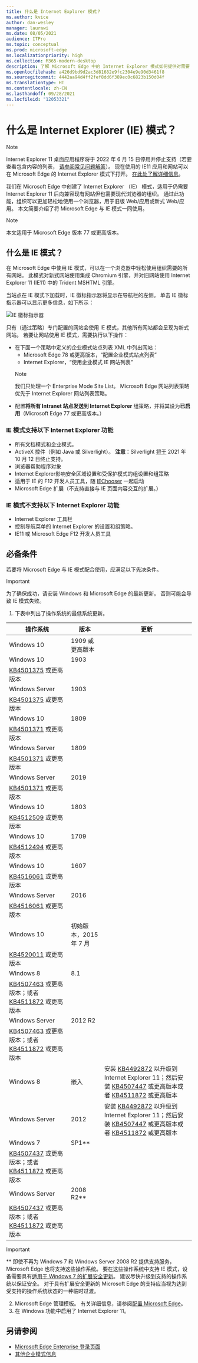 ```yaml
---
title: 什么是 Internet Explorer 模式？
ms.author: kvice
author: dan-wesley
manager: laurawi
ms.date: 08/05/2021
audience: ITPro
ms.topic: conceptual
ms.prod: microsoft-edge
ms.localizationpriority: high
ms.collection: M365-modern-desktop
description: 了解 Microsoft Edge 中的 Internet Explorer 模式如何提供对需要 Internet Explorer 11 的网站的访问和新式网站的访问权限。
ms.openlocfilehash: a426d9bd9d2ac3d81682e9fc2304e9e90d3461f8
ms.sourcegitcommit: 4442aa94d4ff2fef8dd6f389ec0c6823b150d04f
ms.translationtype: HT
ms.contentlocale: zh-CN
ms.lasthandoff: 09/28/2021
ms.locfileid: "12053321"
---
```

# <a name="what-is-internet-explorer-ie-mode"></a>什么是 Internet Explorer (IE) 模式？

>[!Note]
> Internet Explorer 11 桌面应用程序将于 2022 年 6 月 15 日停用并停止支持（若要查看包含内容的列表， [请参阅常见问题解答](https://techcommunity.microsoft.com/t5/windows-it-pro-blog/internet-explorer-11-desktop-app-retirement-faq/ba-p/2366549)）。 现在使用的 IE11 应用和网站可以在 Microsoft Edge 的 Internet Explorer 模式下打开。 
            [在此处了解详细信息](https://blogs.windows.com/windowsexperience/2021/05/19/the-future-of-internet-explorer-on-windows-10-is-in-microsoft-edge/)。

我们在 Microsoft Edge 中创建了 Internet Explorer （IE） 模式，适用于仍需要 Internet Explorer 11 后向兼容现有网站但也需要现代浏览器的组织。 通过此功能，组织可以更加轻松地使用一个浏览器，用于旧版 Web/应用或新式 Web/应用。 本文简要介绍了将 Microsoft Edge 与 IE 模式一同使用。

> [!NOTE]
> 本文适用于 Microsoft Edge 版本 77 或更高版本。

## <a name="what-is-ie-mode"></a>什么是 IE 模式？

在 Microsoft Edge 中使用 IE 模式，可以在一个浏览器中轻松使用组织需要的所有网站。 此模式对新式网站使用集成 Chromium 引擎，并对旧网站使用 Internet Explorer 11 (IE11) 中的 Trident MSHTML 引擎。

当站点在 IE 模式下加载时，IE 徽标指示器将显示在导航栏的左侧。 单击 IE 徽标指示器可以显示更多信息，如下所示：

  ![IE 徽标指示器](./media/ie-mode/ie-logo-indicator1.png)

只有（通过策略）专门配置的网站会使用 IE 模式，其他所有网站都会呈现为新式网站。 若要让网站使用 IE 模式，需要执行以下操作：

- 在下面一个策略中定义的企业模式站点列表 XML 中列出网站：
  - Microsoft Edge 78 或更高版本，“配置企业模式站点列表”
  - Internet Explorer，“使用企业模式 IE 网站列表”
  > [!NOTE]
  > 我们只处理一个 Enterprise Mode Site List。 Microsoft Edge 网站列表策略优先于 Internet Explorer 网站列表策略。
- 配置**将所有 Intranet 站点发送到 Internet Explorer** 组策略，并将其设为**已启用**（Microsoft Edge 77 或更高版本。）

### <a name="ie-mode-supports-the-following-internet-explorer-functionality"></a>IE 模式支持以下 Internet Explorer 功能

- 所有文档模式和企业模式。
- ActiveX 控件（例如 Java 或 Silverlight）。 
            **注意**：Silverlight [将于](https://support.microsoft.com/windows/silverlight-end-of-support-0a3be3c7-bead-e203-2dfd-74f0a64f1788) 2021 年 10 月 12 日终止支持。 
- 浏览器帮助程序对象 
- Internet Explorer影响安全区域设置和受保护模式的组设置和组策略
- 适用于 IE 的 F12 开发人员工具，随 [IEChooser](/deployedge/edge-ie-mode-faq#how-can-i-debug-my-legacy-application-while-using-ie-mode-on-microsoft-edge-) 一起启动
- Microsoft Edge 扩展（不支持直接与 IE 页面内容交互的扩展。）

### <a name="ie-mode-doesnt-support-the-following-internet-explorer-functionality"></a>IE 模式不支持以下 Internet Explorer 功能

- Internet Explorer 工具栏
- 控制导航菜单的 Internet Explorer 的设置和组策略。
- IE11 或 Microsoft Edge F12 开发人员工具

## <a name="prerequisites"></a>必备条件

若要将 Microsoft Edge 与 IE 模式配合使用，应满足以下先决条件。

> [!IMPORTANT]
> 为了确保成功，请安装 Windows 和 Microsoft Edge 的最新更新。 否则可能会导致 IE 模式失败。

1. 下表中列出了操作系统的最低系统更新。

 | 操作系统 | 版本       | 更新 |
 |------------------|---------------|---------|
 | Windows 10       | 1909 或更高版本 |         |
 | Windows 10       | 1903          | 
            [KB4501375](https://support.microsoft.com/help/4501375/windows-10-update-kb4501375) 或更高版本 |
 | Windows Server   | 1903          | 
            [KB4501375](https://support.microsoft.com/help/4501375/windows-10-update-kb4501375) 或更高版本 |
 | Windows 10       | 1809          | 
            [KB4501371](https://support.microsoft.com/help/4501371/windows-10-update-kb4501371) 或更高版本 |
 | Windows Server   | 1809          | 
            [KB4501371](https://support.microsoft.com/help/4501371/windows-10-update-kb4501371) 或更高版本 |
 | Windows Server   | 2019          | 
            [KB4501371](https://support.microsoft.com/help/4501371/windows-10-update-kb4501371) 或更高版本 |
 | Windows 10       | 1803          | 
            [KB4512509](https://support.microsoft.com/help/4512509/windows-10-update-kb4512509) 或更高版本 |
 | Windows 10       | 1709          | 
            [KB4512494](https://support.microsoft.com/help/4512494/windows-10-update-kb4512494) 或更高版本 |
 | Windows 10       | 1607          | 
            [KB4516061](https://support.microsoft.com/help/4516061/windows-10-update-kb4516061) 或更高版本 |
 | Windows Server   | 2016          | 
            [KB4516061](https://support.microsoft.com/help/4516061/windows-10-update-kb4516061) 或更高版本 |
 | Windows 10       | 初始版本，2015 年 7 月 | 
            [KB4520011](https://support.microsoft.com/help/4520011/windows-10-update-kb4520011) 或更高版本 |
 | Windows 8       | 8.1              | 
            [KB4507463](https://support.microsoft.com/help/4507463/july-16-2019-kb4507463-os-build-preview-of-monthly-rollup) 或更高版本；或者 [KB4511872](https://support.microsoft.com/help/4511872/cumulative-security-update-for-internet-explorer) 或更高版本 |
 | Windows Server   | 2012 R2       | 
            [KB4507463](https://support.microsoft.com/help/4507463/july-16-2019-kb4507463-os-build-preview-of-monthly-rollup) 或更高版本；或者 [KB4511872](https://support.microsoft.com/help/4511872/cumulative-security-update-for-internet-explorer) 或更高版本 |
 | Windows 8  | 嵌入            | 安装 [KB4492872](https://support.microsoft.com/help/4492872/update-for-internet-explorer-april-16-2019) 以升级到 Internet Explorer 11；然后安装 [KB4507447](https://support.microsoft.com/help/4507447/windows-server-2012-update-kb4507447) 或更高版本或者 [KB4511872](https://support.microsoft.com/help/4511872/cumulative-security-update-for-internet-explorer) 或更高版本 |
 | Windows Server   | 2012           | 安装 [KB4492872](https://support.microsoft.com/help/4492872/update-for-internet-explorer-april-16-2019) 以升级到 Internet Explorer 11；然后安装 [KB4507447](https://support.microsoft.com/help/4507447/windows-server-2012-update-kb4507447) 或更高版本或者 [KB4511872](https://support.microsoft.com/help/4511872/cumulative-security-update-for-internet-explorer) 或更高版本 |
 | Windows 7        |  SP1**        | 
            [KB4507437](https://support.microsoft.com/help/4507437/windows-7-update-kb4507437) 或更高版本；或者 [KB4511872](https://support.microsoft.com/help/4511872/cumulative-security-update-for-internet-explorer) 或更高版本 |
 | Windows Server   |  2008 R2**    | 
            [KB4507437](https://support.microsoft.com/help/4507437/windows-7-update-kb4507437) 或更高版本；或者 [KB4511872](https://support.microsoft.com/help/4511872/cumulative-security-update-for-internet-explorer) 或更高版本 |
  > [!IMPORTANT]
  > ** 即使不再为 Windows 7 和 Windows Server 2008 R2 提供支持服务，Microsoft Edge 也将支持这些操作系统。 要在这些操作系统中支持 IE 模式，设备需要具有[适用于 Windows 7 的扩展安全更新](https://support.microsoft.com/help/4527878/faq-about-extended-security-updates-for-windows-7)。 建议尽快升级到支持的操作系统以保证安全。 对于具有扩展安全更新的 Microsoft Edge 的支持应当视为达到受支持的操作系统状态的一种临时过渡。

2. Microsoft Edge 管理模板。 有关详细信息，请参阅[配置 Microsoft Edge](./configure-microsoft-edge.md)。
3. 在 Windows 功能中启用了 Internet Explorer 11。

## <a name="see-also"></a>另请参阅

- [Microsoft Edge Enterprise 登录页面](https://aka.ms/EdgeEnterprise)
- [其他企业模式信息](/internet-explorer/ie11-deploy-guide/enterprise-mode-overview-for-ie11)
